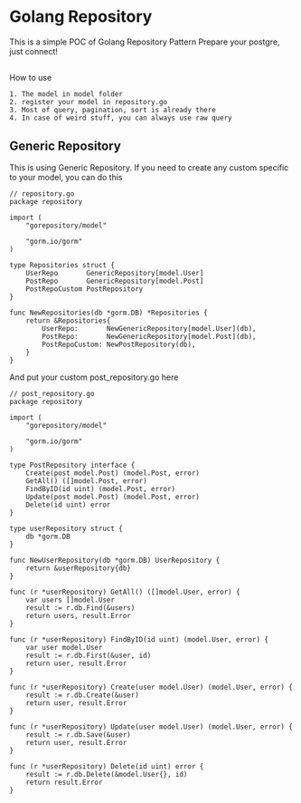 # Golang Repository
This is a simple POC of Golang Repository Pattern
Prepare your postgre, just connect!

##
How to use
```
1. The model in model folder
2. register your model in repository.go
3. Most of query, pagination, sort is already there
4. In case of weird stuff, you can always use raw query
```

## Generic Repository
This is using Generic Repository.
If you need to create any custom specific to your model, you can do this
```
// repository.go
package repository

import (
	"gorepository/model"

	"gorm.io/gorm"
)

type Repositories struct {
	UserRepo       GenericRepository[model.User]
	PostRepo       GenericRepository[model.Post]
	PostRepoCustom PostRepository
}

func NewRepositories(db *gorm.DB) *Repositories {
	return &Repositories{
		UserRepo:       NewGenericRepository[model.User](db),
		PostRepo:       NewGenericRepository[model.Post](db),
		PostRepoCustom: NewPostRepository(db),
	}
}

```

And put your custom post_repository.go here
```
// post_repository.go
package repository

import (
	"gorepository/model"

	"gorm.io/gorm"
)

type PostRepository interface {
	Create(post model.Post) (model.Post, error)
	GetAll() ([]model.Post, error)
	FindByID(id uint) (model.Post, error)
	Update(post model.Post) (model.Post, error)
	Delete(id uint) error
}

type userRepository struct {
	db *gorm.DB
}

func NewUserRepository(db *gorm.DB) UserRepository {
	return &userRepository{db}
}

func (r *userRepository) GetAll() ([]model.User, error) {
	var users []model.User
	result := r.db.Find(&users)
	return users, result.Error
}

func (r *userRepository) FindByID(id uint) (model.User, error) {
	var user model.User
	result := r.db.First(&user, id)
	return user, result.Error
}

func (r *userRepository) Create(user model.User) (model.User, error) {
	result := r.db.Create(&user)
	return user, result.Error
}

func (r *userRepository) Update(user model.User) (model.User, error) {
	result := r.db.Save(&user)
	return user, result.Error
}

func (r *userRepository) Delete(id uint) error {
	result := r.db.Delete(&model.User{}, id)
	return result.Error
}

```